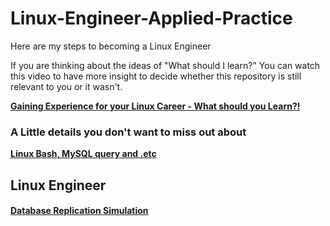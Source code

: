 # Linux-Engineer-Applied-Practice
Here are my steps to becoming a Linux Engineer

If you are thinking about the ideas of "What should I learn?" You can watch this video to have more insight to decide whether this repository is still relevant to you or it wasn't.

[**Gaining Experience for your Linux Career - What should you Learn?!**](https://www.youtube.com/watch?v=FaFITB2wuUQ)

### A Little details you don't want to miss out about

[**Linux Bash, MySQL query and .etc**](/Additional-Notes/Table-of-Contents.md)

## Linux Engineer

#### [**Database Replication Simulation**](../main/Database-Replication-Simulation/readme.md)